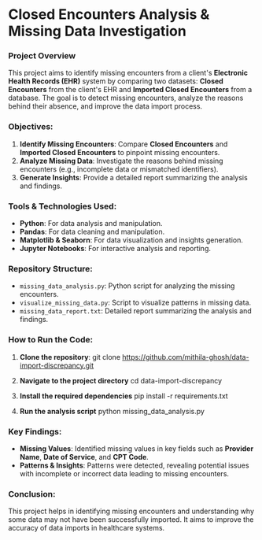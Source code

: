 # **Closed Encounters Analysis & Missing Data Investigation**

### **Project Overview**
This project aims to identify missing encounters from a client's **Electronic Health Records (EHR)** system by comparing two datasets: **Closed Encounters** from the client's EHR and **Imported Closed Encounters** from a database. The goal is to detect missing encounters, analyze the reasons behind their absence, and improve the data import process.

### **Objectives:**
1. **Identify Missing Encounters**: Compare **Closed Encounters** and **Imported Closed Encounters** to pinpoint missing encounters.
2. **Analyze Missing Data**: Investigate the reasons behind missing encounters (e.g., incomplete data or mismatched identifiers).
3. **Generate Insights**: Provide a detailed report summarizing the analysis and findings.

### **Tools & Technologies Used:**
- **Python**: For data analysis and manipulation.
- **Pandas**: For data cleaning and manipulation.
- **Matplotlib & Seaborn**: For data visualization and insights generation.
- **Jupyter Notebooks**: For interactive analysis and reporting.

### **Repository Structure:**
- `missing_data_analysis.py`: Python script for analyzing the missing encounters.
- `visualize_missing_data.py`: Script to visualize patterns in missing data.
- `missing_data_report.txt`: Detailed report summarizing the analysis and findings.
  
### **How to Run the Code:**
1. **Clone the repository**: git clone https://github.com/mithila-ghosh/data-import-discrepancy.git
   
2. **Navigate to the project directory**
    cd data-import-discrepancy

3. **Install the required dependencies**
    pip install -r requirements.txt

4. **Run the analysis script**
    python missing_data_analysis.py

### **Key Findings:**

* **Missing Values**: Identified missing values in key fields such as **Provider Name**, **Date of Service**, and **CPT Code**.
* **Patterns & Insights**: Patterns were detected, revealing potential issues with incomplete or incorrect data leading to missing encounters.

### **Conclusion:**

This project helps in identifying missing encounters and understanding why some data may not have been successfully imported. It aims to improve the accuracy of data imports in healthcare systems.
